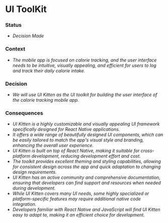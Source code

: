   
# UI ToolKit

### Status
- *Decision Made*
### Context
- *The mobile app is focused on calorie tracking, and the user interface needs to be intuitive, visually appealing, and efficient for users to log and track their daily calorie intake.*
### Decision
- *We will use UI Kitten as the UI toolkit for building the user interface of the calorie tracking mobile app.*
### Consequences
- *UI Kitten is a highly customizable and visually appealing UI framework specifically designed for React Native applications.*
- *It offers a wide range of beautifully designed UI components, which can be easily tailored to match the app's visual style and branding, enhancing the overall user experience.*
- *UI Kitten is built on top of React Native, making it suitable for cross-platform development, reducing development effort and cost.*
- *The toolkit provides excellent theming and styling capabilities, allowing for consistent design across the app and quick adaptation to changing design requirements.*
- *UI Kitten has an active community and comprehensive documentation, ensuring that developers can find support and resources when needed during development.*
- *While UI Kitten covers many UI needs, some highly specialized or platform-specific features may require additional native code integration.*
- *Developers familiar with React Native and JavaScript will find UI Kitten easy to adapt to, making it an efficient choice for development.*
